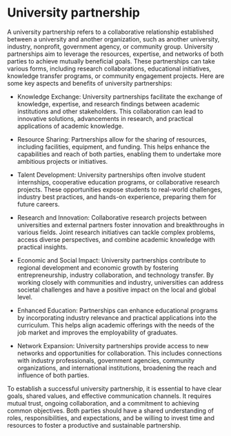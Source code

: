 # University partnership

A university partnership refers to a collaborative relationship established between a university and another organization, such as another university, industry, nonprofit, government agency, or community group. University partnerships aim to leverage the resources, expertise, and networks of both parties to achieve mutually beneficial goals. These partnerships can take various forms, including research collaborations, educational initiatives, knowledge transfer programs, or community engagement projects. Here are some key aspects and benefits of university partnerships:

* Knowledge Exchange: University partnerships facilitate the exchange of knowledge, expertise, and research findings between academic institutions and other stakeholders. This collaboration can lead to innovative solutions, advancements in research, and practical applications of academic knowledge.

* Resource Sharing: Partnerships allow for the sharing of resources, including facilities, equipment, and funding. This helps enhance the capabilities and reach of both parties, enabling them to undertake more ambitious projects or initiatives.

* Talent Development: University partnerships often involve student internships, cooperative education programs, or collaborative research projects. These opportunities expose students to real-world challenges, industry best practices, and hands-on experience, preparing them for future careers.

* Research and Innovation: Collaborative research projects between universities and external partners foster innovation and breakthroughs in various fields. Joint research initiatives can tackle complex problems, access diverse perspectives, and combine academic knowledge with practical insights.

* Economic and Social Impact: University partnerships contribute to regional development and economic growth by fostering entrepreneurship, industry collaboration, and technology transfer. By working closely with communities and industry, universities can address societal challenges and have a positive impact on the local and global level.

* Enhanced Education: Partnerships can enhance educational programs by incorporating industry relevance and practical applications into the curriculum. This helps align academic offerings with the needs of the job market and improves the employability of graduates.

* Network Expansion: University partnerships provide access to new networks and opportunities for collaboration. This includes connections with industry professionals, government agencies, community organizations, and international institutions, broadening the reach and influence of both parties.

To establish a successful university partnership, it is essential to have clear goals, shared values, and effective communication channels. It requires mutual trust, ongoing collaboration, and a commitment to achieving common objectives. Both parties should have a shared understanding of roles, responsibilities, and expectations, and be willing to invest time and resources to foster a productive and sustainable partnership.